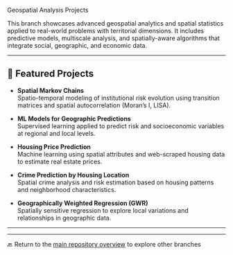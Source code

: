 Geospatial Analysis Projects

This branch showcases advanced geospatial analytics and spatial statistics applied to real-world problems with territorial dimensions. It includes predictive models, multiscale analysis, and spatially-aware algorithms that integrate social, geographic, and economic data.

---

## 📂 Featured Projects

- **Spatial Markov Chains**  
  Spatio-temporal modeling of institutional risk evolution using transition matrices and spatial autocorrelation (Moran’s I, LISA).

- **ML Models for Geographic Predictions**  
  Supervised learning applied to predict risk and socioeconomic variables at regional and local levels.

- **Housing Price Prediction**  
  Machine learning using spatial attributes and web-scraped housing data to estimate real estate prices.

- **Crime Prediction by Housing Location**  
  Spatial crime analysis and risk estimation based on housing patterns and neighborhood characteristics.

- **Geographically Weighted Regression (GWR)**  
  Spatially sensitive regression to explore local variations and relationships in geographic data.

---

---

🔙 Return to the [main repository overview](https://github.com/Ladinux13/Ladino_Portafolio) to explore other branches
